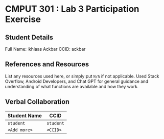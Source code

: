 # CMPUT 301 : Lab 3 Participation Exercise

## Student Details
Full Name: Ikhlaas Ackbar
CCID: ackbar


## References and Resources

List any resources used here, or simply put `N/A` if not applicable.
Used Stack Overflow, Android Developers, and Chat GPT for general guidance and understanding of what functions are available and how they work.

## Verbal Collaboration

| Student Name | CCID      |
| ------------ | --------- |
| `student`    | `student` |
| `<Add more>` | `<CCID>`  |
